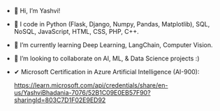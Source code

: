 - 👋 Hi, I’m Yashvi!
- 👀 I code in Python (Flask, Django, Numpy, Pandas, Matplotlib), SQL, NoSQL, JavaScript, HTML, CSS, PHP, C++.
- 🌱 I’m currently learning Deep Learning, LangChain, Computer Vision.
- 💞️ I’m looking to collaborate on AI, ML, & Data Science projects :)
- ✔ Microsoft Certification in Azure Artificial Intelligence (AI-900):
  
  https://learn.microsoft.com/api/credentials/share/en-us/YashviBhadania-7076/52B1C09E0EB57F90?sharingId=803C7D1F02E9ED92 

<!---
Yashvi01111001/Yashvi01111001 is a ✨ special ✨ repository because its `README.md` (this file) appears on your GitHub profile.
You can click the Preview link to take a look at your changes.
--->
